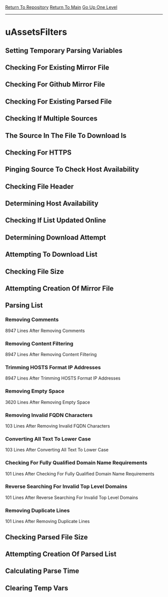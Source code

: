 [Return To Repository](https://github.com/deathbybandaid/piholeparser/)
[Return To Main](https://github.com/deathbybandaid/piholeparser/blob/master/RecentRunLogs/Mainlog.md)
[Go Up One Level](https://github.com/deathbybandaid/piholeparser/blob/master/RecentRunLogs/TopLevelScripts/30-Processing-External-Blacklists.md)
____________________________________
# uAssetsFilters
## Setting Temporary Parsing Variables
## Checking For Existing Mirror File
## Checking For Github Mirror File
## Checking For Existing Parsed File
## Checking If Multiple Sources
## The Source In The File To Download Is
## Checking For HTTPS
## Pinging Source To Check Host Availability
## Checking File Header
## Determining Host Availability
## Checking If List Updated Online
## Determining Download Attempt
## Attempting To Download List
## Checking File Size
## Attempting Creation Of Mirror File
## Parsing List
### Removing Comments
8947 Lines After Removing Comments
### Removing Content Filtering
8947 Lines After Removing Content Filtering
### Trimming HOSTS Format IP Addresses
8947 Lines After Trimming HOSTS Format IP Addresses
### Removing Empty Space
3620 Lines After Removing Empty Space
### Removing Invalid FQDN Characters
103 Lines After Removing Invalid FQDN Characters
### Converting All Text To Lower Case
103 Lines After Converting All Text To Lower Case
### Checking For Fully Qualified Domain Name Requirements
101 Lines After Checking For Fully Qualified Domain Name Requirements
### Reverse Searching For Invalid Top Level Domains
101 Lines After Reverse Searching For Invalid Top Level Domains
### Removing Duplicate Lines
101 Lines After Removing Duplicate Lines
## Checking Parsed File Size
## Attempting Creation Of Parsed List
## Calculating Parse Time
## Clearing Temp Vars
